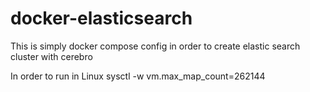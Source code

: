 # docker-elasticsearch
This is simply docker compose config in order to create elastic search cluster with cerebro

In order to run in Linux
    sysctl -w vm.max_map_count=262144 